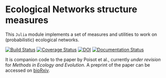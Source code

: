# Ecological Networks structure measures

This `Julia` module implements a set of measures and utilities to work on
(probabilistic) ecological networks.

[![Build Status](https://travis-ci.org/PoisotLab/ProbabilisticNetwork.jl.svg?branch=master)](https://travis-ci.org/PoisotLab/ProbabilisticNetwork.jl)
[![Coverage Status](https://coveralls.io/repos/PoisotLab/ProbabilisticNetwork.jl/badge.svg)](https://coveralls.io/r/PoisotLab/ProbabilisticNetwork.jl)
[![DOI](https://zenodo.org/badge/doi/10.5281/zenodo.16578.svg)](http://dx.doi.org/10.5281/zenodo.16578)
[![Documentation Status](https://readthedocs.org/projects/probabilisticnetworkjl/badge/?version=latest)](http://probabilisticnetworkjl.readthedocs.org/en/latest/)

It is companion code to the paper by Poisot et al., currently *under revision*
for *Methods in Ecology and Evolution*. A preprint of the paper can be accessed
on [bioRxiv][brxpaper].

[brxpaper]: http://biorxiv.org/content/early/2015/03/13/016485
